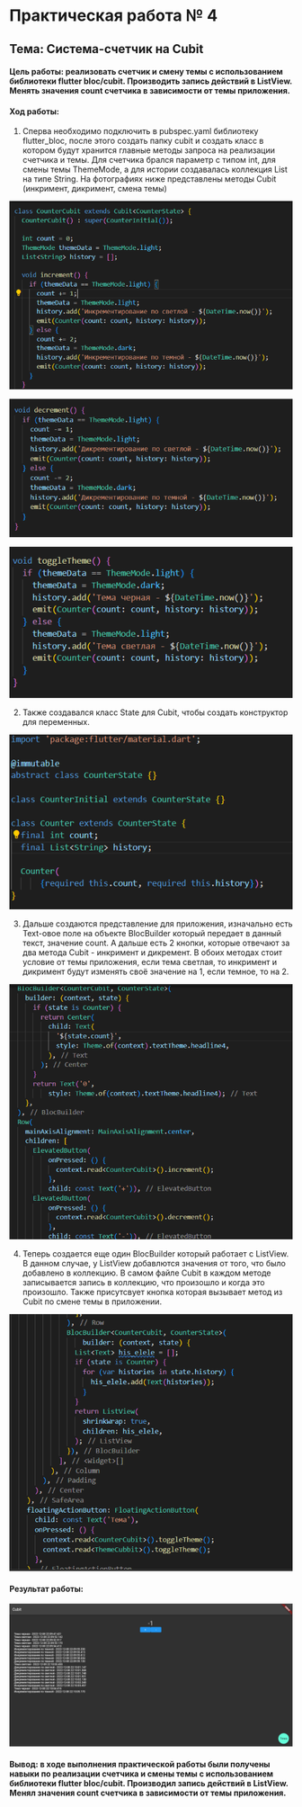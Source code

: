 # Практическая работа № 4
## Тема: Система-счетчик на Cubit

#### Цель работы: реализовать счетчик и смену темы с использованием библиотеки flutter bloc/cubit. Производить запись действий в ListView. Менять значения count счетчика в зависимости от темы приложения.

#### Ход работы:

1) Сперва необходимо подключить в pubspec.yaml библиотеку flutter_bloc, после этого создать папку cubit и создать класс в котором будут хранится главные методы запроса на реализации счетчика и темы. Для счетчика брался параметр с типом int, для смены темы ThemeMode, а для истории создавалась коллекция List на типе String. На фотографиях ниже представлены методы Cubit (инкримент, дикримент, смена темы)

![increment](https://github.com/ShubinAleksey/FlutterPracticeNumber1/blob/flutter_practice4/assets/practice4_inc.png "increment")

![decriment](https://github.com/ShubinAleksey/FlutterPracticeNumber1/blob/flutter_practice4/assets/pract4_dec.png "decriment")

![theme](https://github.com/ShubinAleksey/FlutterPracticeNumber1/blob/flutter_practice4/assets/pract4_theme.png "theme")

2) Также создавался класс State для Cubit, чтобы создать конструктор для переменных.

![CubitState](https://github.com/ShubinAleksey/FlutterPracticeNumber1/blob/flutter_practice4/assets/pract4_state.png "CubitState")

3) Дальше создаются представление для приложения, изначально есть Text-овое поле на объекте BlocBuilder который передает в данный текст, значение count. А дальше есть 2 кнопки, которые отвечают за два метода Cubit - инкримент и дикремент. В обоих методах стоит условие от темы приложения, если тема светлая, то инкримент и дикримент будут изменять своё значение на 1, если темное, то на 2.

![CountIncDec](https://github.com/ShubinAleksey/FlutterPracticeNumber1/blob/flutter_practice4/assets/pract4_windIncPred.png "CountIncDec")

4) Теперь создается еще один BlocBuilder который работает с ListView. В данном случае, у ListView добавлются значения от того, что было добавлено в коллекцию. В самом файле Cubit в каждом методе записывается запись в коллекцию, что произошло и когда это произошло. Также присутсвует кнопка которая вызывает метод из Cubit по смене темы в приложении.

![ListView](https://github.com/ShubinAleksey/FlutterPracticeNumber1/blob/flutter_practice4/assets/pract4_listTheme.png "ListView")
#### Результат работы:

![Result](https://github.com/ShubinAleksey/FlutterPracticeNumber1/blob/flutter_practice4/assets/pract4_result.png "Result")

#### Вывод: в ходе выполнения практической работы были получены навыки по реализации счетчика и смены темы с использованием библиотеки flutter bloc/cubit. Производил запись действий в ListView. Менял значения count счетчика в зависимости от темы приложения.